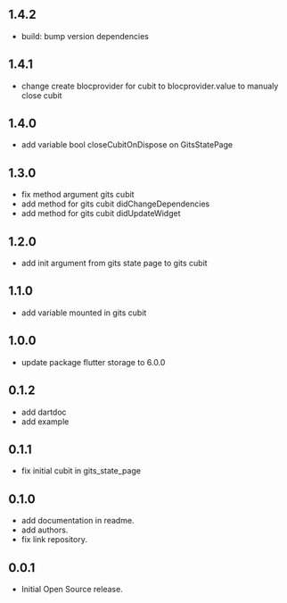 ## 1.4.2

- build: bump version dependencies

## 1.4.1

- change create blocprovider for cubit to blocprovider.value to manualy close cubit

## 1.4.0

- add variable bool closeCubitOnDispose on GitsStatePage

## 1.3.0

- fix method argument gits cubit
- add method for gits cubit didChangeDependencies
- add method for gits cubit didUpdateWidget

## 1.2.0

- add init argument from gits state page to gits cubit

## 1.1.0

- add variable mounted in gits cubit

## 1.0.0

- update package flutter storage to 6.0.0

## 0.1.2

- add dartdoc
- add example

## 0.1.1

- fix initial cubit in gits_state_page

## 0.1.0

- add documentation in readme.
- add authors.
- fix link repository.

## 0.0.1

- Initial Open Source release.
